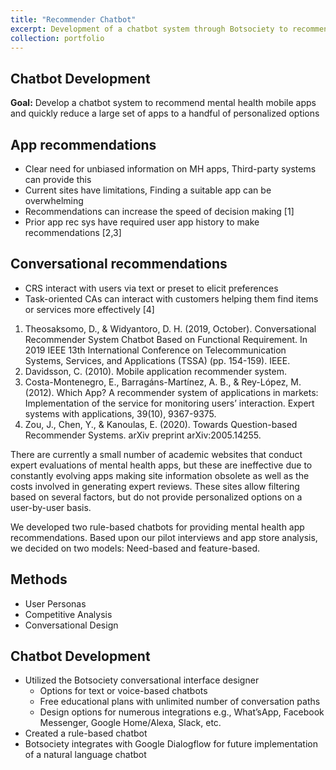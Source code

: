 ```yaml
---
title: "Recommender Chatbot"
excerpt: Development of a chatbot system through Botsociety to recommend mental health mobile apps and quickly reduce a large set of apps to a handful of personalized options<br><br><img src='/images/ab.png'>"
collection: portfolio
---
```


## Chatbot Development
**Goal:** Develop a chatbot system to recommend mental health mobile apps and quickly reduce a large set of apps to a handful of personalized options

## App recommendations
- Clear need for unbiased information on MH apps, Third-party systems can provide this
- Current sites have limitations, Finding a suitable app can be overwhelming
- Recommendations can increase the speed of decision making [1]
- Prior app rec sys have required user app history to make recommendations [2,3]

## Conversational recommendations
- CRS interact with users via text or preset to elicit preferences
- Task-oriented CAs can interact with customers helping them find items or services more effectively [4]

1. Theosaksomo, D., & Widyantoro, D. H. (2019, October). Conversational Recommender System Chatbot Based on Functional Requirement. In 2019 IEEE 13th International Conference on Telecommunication Systems, Services, and Applications (TSSA) (pp. 154-159). IEEE.
2. Davidsson, C. (2010). Mobile application recommender system.
3. Costa-Montenegro, E., Barragáns-Martínez, A. B., & Rey-López, M. (2012). Which App? A recommender system of applications in markets: Implementation of the service for monitoring users’ interaction. Expert systems with applications, 39(10), 9367-9375.
4. Zou, J., Chen, Y., & Kanoulas, E. (2020). Towards Question-based Recommender Systems. arXiv preprint arXiv:2005.14255.

There are currently a small number of academic websites that conduct expert evaluations of mental health apps, but these are ineffective due to constantly evolving apps making site information obsolete as well as the costs involved in generating expert reviews. These sites allow filtering based on several factors, but do not provide personalized options on a user-by-user basis.

We developed two rule-based chatbots for providing mental health app recommendations. Based upon our pilot interviews and app store analysis, we decided on two models: Need-based and feature-based.

## Methods
- User Personas
- Competitive Analysis
- Conversational Design

## Chatbot Development
- Utilized the Botsociety conversational interface designer
  - Options for text or voice-based chatbots
  - Free educational plans with unlimited number of conversation paths
  - Design options for numerous integrations e.g., What’sApp, Facebook Messenger, Google Home/Alexa, Slack, etc.
- Created a rule-based chatbot
- Botsociety integrates with Google Dialogflow for future implementation of a natural language chatbot

